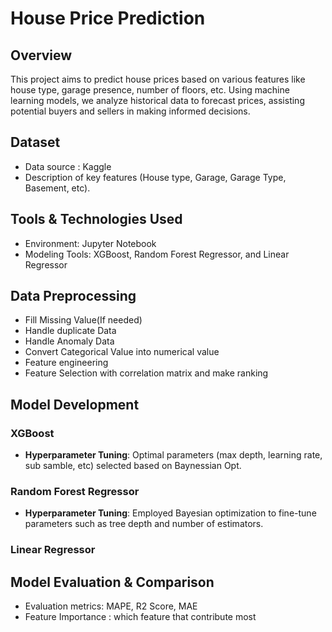 # House Price Prediction

## Overview
This project aims to predict house prices based on various features like house type, garage presence, number of floors, etc. Using machine learning models, we analyze historical data to forecast prices, assisting potential buyers and sellers in making informed decisions.

## Dataset
- Data source : Kaggle
- Description of key features (House type, Garage, Garage Type, Basement, etc).

## Tools & Technologies Used
- Environment: Jupyter Notebook
- Modeling Tools: XGBoost, Random Forest Regressor, and Linear Regressor

## Data Preprocessing
- Fill Missing Value(If needed)
- Handle duplicate Data
- Handle Anomaly Data
- Convert Categorical Value into numerical value
- Feature engineering
- Feature Selection with correlation matrix and make ranking

## Model Development

### XGBoost
- **Hyperparameter Tuning**: Optimal parameters (max depth, learning rate, sub samble, etc) selected based on Baynessian Opt.

### Random Forest Regressor
- **Hyperparameter Tuning**: Employed Bayesian optimization to fine-tune parameters such as tree depth and number of estimators.

### Linear Regressor

## Model Evaluation & Comparison
- Evaluation metrics: MAPE, R2 Score, MAE
- Feature Importance : which feature that contribute most
